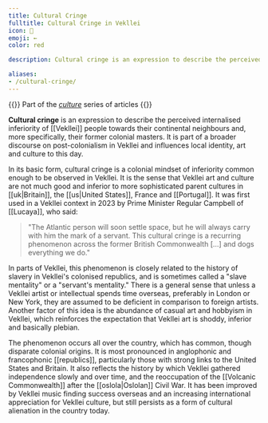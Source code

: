 ```yaml
---
title: Cultural Cringe
fulltitle: Cultural Cringe in Vekllei
icon: 📇
emoji: ←
color: red

description: Cultural cringe is an expression to describe the perceived internalised inferiority of Vekllei people towards their continental neighbours and, more specifically, their former colonial masters.

aliases:
- /cultural-cringe/
---
```

{{<note series>}}
 Part of the *[culture](/culture/)* series of articles
{{</note>}}

**Cultural cringe** is an expression to describe the perceived internalised inferiority of [[Vekllei]] people towards their continental neighbours and, more specifically, their former colonial masters. It is part of a broader discourse on post-colonialism in Vekllei and influences local identity, art and culture to this day.

In its basic form, cultural cringe is a colonial mindset of inferiority common enough to be observed in Vekllei. It is the sense that Vekllei art and culture are not much good and inferior to more sophisticated parent cultures in [[uk|Britain]], the [[us|United States]], France and [[Portugal]]. It was first used in a Vekllei context in 2023 by Prime Minister Regular Campbell of [[Lucaya]], who said:

>"The Atlantic person will soon settle space, but he will always carry with him the mark of a servant. This cultural cringe is a recurring phenomenon across the former British Commonwealth [...] and dogs everything we do."

In parts of Vekllei, this phenomenon is closely related to the history of slavery in Vekllei's colonised republics, and is sometimes called a "slave mentality" or a "servant's mentality." There is a general sense that unless a Vekllei artist or intellectual spends time overseas, preferably in London or New York, they are assumed to be deficient in comparison to foreign artists. Another factor of this idea is the abundance of casual art and hobbyism in Vekllei, which reinforces the expectation that Vekllei art is shoddy, inferior and basically plebian.

The phenomenon occurs all over the country, which has common, though disparate colonial origins. It is most pronounced in anglophonic and francophonic [[republics]], particularly those with strong links to the United States and Britain. It also reflects the history by which Vekllei gathered independence slowly and over time, and the reoccupation of the [[Volcanic Commonwealth]] after the [[oslola|Oslolan]] Civil War. It has been improved by Vekllei music finding success overseas and an increasing international appreciation for Vekllei culture, but still persists as a form of cultural alienation in the country today.

